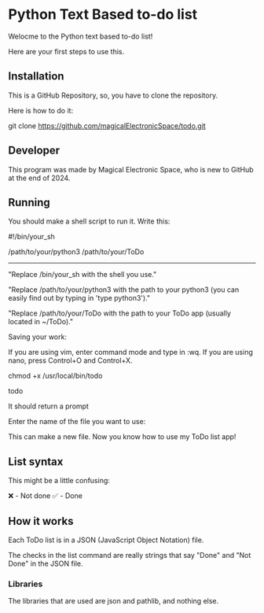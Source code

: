 # Python Text Based to-do list
Welocme to the Python text based to-do list!

Here are your first steps to use this.



## Installation
This is a GitHub Repository, so, you have to clone the repository.

Here is how to do it:



git clone https://github.com/magicalElectronicSpace/todo.git




## Developer

This program was made by Magical Electronic Space, who is new to GitHub at the end of 2024.


## Running
You should make a shell script to run it. Write this:

#!/bin/your_sh

/path/to/your/python3 /path/to/your/ToDo

_________________________________________

"Replace /bin/your_sh with the shell you use."

"Replace /path/to/your/python3 with the path to your python3 (you can easily find out by typing in 'type python3')."

"Replace /path/to/your/ToDo with the path to your ToDo app (usually located in ~/ToDo)."

              

Saving your work:

If you are using vim, enter command mode and type in :wq. If you are using nano, press Control+O and Control+X.

chmod +x /usr/local/bin/todo

todo

It should return a prompt

Enter the name of the file you want to use: 

This can make a new file. Now you know how to use my ToDo list app!



## List syntax

This might be a little confusing:

❌ - Not done
✅ - Done

## How it works

Each ToDo list is in a JSON (JavaScript Object Notation) file.

The checks in the list command are really strings that say "Done" and "Not Done" in the JSON file.

### Libraries

The libraries that are used are json and pathlib, and nothing else.